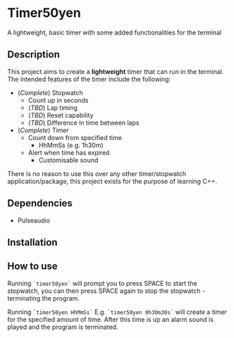 # Timer50yen
A lightweight, basic timer with some added functionalities for the terminal

## Description
This project aims to create a **lightweight** timer that can run in the terminal. The intended features of the timer include the following:
- (*Complete*) Stopwatch
    - Count up in seconds
    - (*TBD*) Lap timing
    - (*TBD*) Reset capability
    - (*TBD*) Difference in time between laps
- (*Complete*) Timer
    - Count down from specified time
        - HhMmSs (e.g. 1h30m)
    - Alert when time has expired
        - Customisable sound

There is no reason to use this over any other timer/stopwatch application/package, this project exists for the purpose of learning C++.

## Dependencies
- Pulseaudio

## Installation

## How to use
Running
`` `timer50yen` ``
will prompt you to press SPACE to start the stopwatch, you can then press SPACE again to stop the stopwatch - terminating the program.

Running
`` `timer50yen HhMmSs` `` E.g. `` `timer50yen 0h30m30s` ``
will create a timer for the specified amount of time. After this time is up an alarm sound is played and the program is terminated.